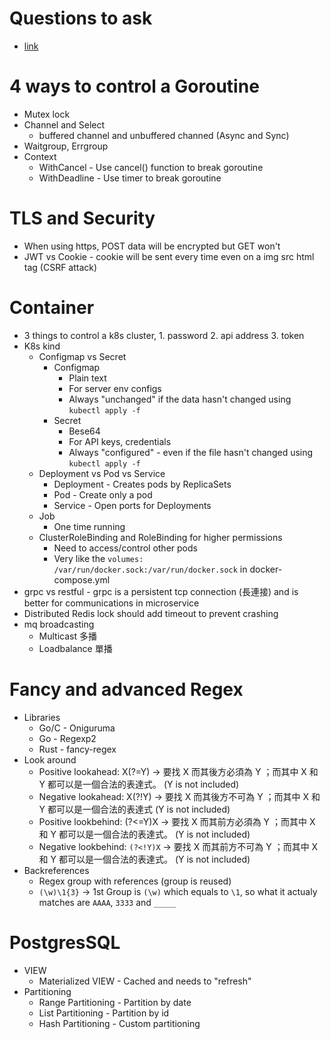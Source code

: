 Questions to ask
=====
* [link](https://github.com/bater/reverse-interview-zh_tw)

4 ways to control a Goroutine
=====
* Mutex lock
* Channel and Select
  * buffered channel and unbuffered channed (Async and Sync)
* Waitgroup, Errgroup
* Context
  * WithCancel - Use cancel() function to break goroutine
  * WithDeadline - Use timer to break goroutine

TLS and Security
=====
* When using https, POST data will be encrypted but GET won't
* JWT vs Cookie - cookie will be sent every time even on a img src html tag (CSRF attack)

Container
=====
* 3 things to control a k8s cluster, 1. password 2. api address 3. token
* K8s kind
  * Configmap vs Secret
    * Configmap
      * Plain text
      * For server env configs
      * Always "unchanged" if the data hasn't changed using `kubectl apply -f`
    * Secret
      * Bese64
      * For API keys, credentials
      * Always "configured" - even if the file hasn't changed using `kubectl apply -f`
  * Deployment vs Pod vs Service
    * Deployment - Creates pods by ReplicaSets
    * Pod - Create only a pod
    * Service - Open ports for Deployments
  * Job
    * One time running
  * ClusterRoleBinding and RoleBinding for higher permissions
    * Need to access/control other pods
    * Very like the `volumes: /var/run/docker.sock:/var/run/docker.sock` in docker-compose.yml
* grpc vs restful - grpc is a persistent tcp connection (長連接) and is better for communications in microservice
* Distributed Redis lock should add timeout to prevent crashing
* mq broadcasting
  * Multicast 多播
  * Loadbalance 單播

Fancy and advanced Regex
=====
* Libraries
  * Go/C - Oniguruma
  * Go   - Regexp2
  * Rust - fancy-regex
* Look around
  * Positive lookahead: X(?=Y) -> 要找 X 而其後方必須為 Y ；而其中 X 和 Y 都可以是一個合法的表達式。 (Y is not included)
  * Negative lookahead: X(?!Y) -> 要找 X 而其後方不可為 Y ；而其中 X 和 Y 都可以是一個合法的表達式 (Y is not included)
  * Positive lookbehind: (?<=Y)X   -> 要找 X 而其前方必須為 Y ；而其中 X 和 Y 都可以是一個合法的表達式。 (Y is not included)
  * Negative lookbehind: `(?<!Y)X` -> 要找 X 而其前方不可為 Y ；而其中 X 和 Y 都可以是一個合法的表達式。 (Y is not included)
* Backreferences
  * Regex group with references (group is reused)
  * `(\w)\1{3}` -> 1st Group is `(\w)` which equals to `\1`, so what it actualy matches are `AAAA`, `3333` and `_____`

PostgresSQL
=====
* VIEW
  * Materialized VIEW - Cached and needs to "refresh"
* Partitioning
  * Range Partitioning - Partition by date
  * List Partitioning - Partition by id
  * Hash Partitioning - Custom partitioning
